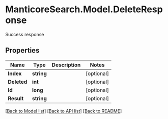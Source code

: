 # ManticoreSearch.Model.DeleteResponse
Success response

## Properties

Name | Type | Description | Notes
------------ | ------------- | ------------- | -------------
**Index** | **string** |  | [optional] 
**Deleted** | **int** |  | [optional] 
**Id** | **long** |  | [optional] 
**Result** | **string** |  | [optional] 

[[Back to Model list]](../README.md#documentation-for-models) [[Back to API list]](../README.md#documentation-for-api-endpoints) [[Back to README]](../README.md)

